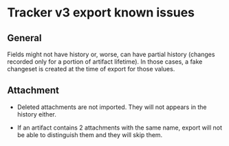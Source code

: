 Tracker v3 export known issues
==============================

General
-------

Fields might not have history or, worse, can have partial history (changes recorded
only for a portion of artifact lifetime).
In those cases, a fake changeset is created at the time of export for those values.

Attachment
----------

* Deleted attachments are not imported.
  They will not appears in the history either.

* If an artifact contains 2 attachments with the same name, export will not
  be able to distinguish them and they will skip them.
